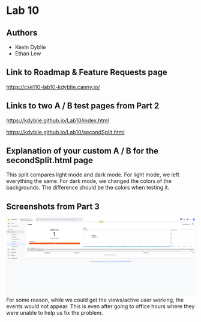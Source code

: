# Lab 10
## Authors
- Kevin Dyblie
- Ethan Lew

## Link to Roadmap & Feature Requests page

https://cse110-lab10-kdyblie.canny.io/

## Links to two A / B test pages from Part 2

https://kdyblie.github.io/Lab10/index.html

https://kdyblie.github.io/Lab10/secondSplit.html

## Explanation of your custom A / B for the secondSplit.html page

This split compares light mode and dark mode. For light mode, we left everything the same. For dark mode, we changed the colors of the backgrounds. The difference should be the colors when testing it.

## Screenshots from Part 3
![Analytics](analytics.PNG)
For some reason, while we could get the views/active user working, the events would not appear. This is even after going to office hours where they were unable to help us fix the problem.
